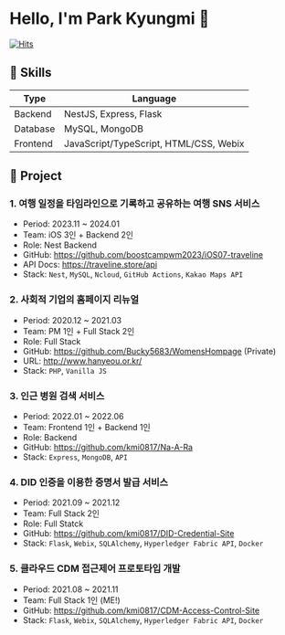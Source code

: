 # Hello, I'm Park Kyungmi 👋

[![Hits](https://hits.seeyoufarm.com/api/count/incr/badge.svg?url=https%3A%2F%2Fgithub.com%2Fkmi0817&count_bg=%239BC1F0&title_bg=%23555555&icon=pinboard.svg&icon_color=%23FFFFFF&title=hits&edge_flat=true)](https://hits.seeyoufarm.com)

## 💛 Skills

| Type     | Language                               |
| -------- | -------------------------------------- |
| Backend  | NestJS, Express, Flask                 |
| Database | MySQL, MongoDB                         |
| Frontend | JavaScript/TypeScript, HTML/CSS, Webix |

## 💚 Project

### 1. 여행 일정을 타임라인으로 기록하고 공유하는 여행 SNS 서비스

- Period: 2023.11 ~ 2024.01
- Team: iOS 3인 + Backend 2인
- Role: Nest Backend
- GitHub: https://github.com/boostcampwm2023/iOS07-traveline
- API Docs: https://traveline.store/api
- Stack: `Nest`, `MySQL`, `Ncloud`, `GitHub Actions`, `Kakao Maps API`

### 2. 사회적 기업의 홈페이지 리뉴얼

- Period: 2020.12 ~ 2021.03
- Team: PM 1인 + Full Stack 2인
- Role: Full Stack
- GitHub: https://github.com/Bucky5683/WomensHompage (Private)
- URL: http://www.hanyeou.or.kr/
- Stack: `PHP`, `Vanilla JS`

### 3. 인근 병원 검색 서비스

- Period: 2022.01 ~ 2022.06
- Team: Frontend 1인 + Backend 1인
- Role: Backend
- GitHub: https://github.com/kmi0817/Na-A-Ra
- Stack: `Express`, `MongoDB`, `API`

### 4. DID 인증을 이용한 증명서 발급 서비스

- Period: 2021.09 ~ 2021.12
- Team: Full Stack 2인
- Role: Full Statck
- GitHub: https://github.com/kmi0817/DID-Credential-Site
- Stack: `Flask`, `Webix`, `SQLAlchemy`, `Hyperledger Fabric API`, `Docker`

### 5. 클라우드 CDM 접근제어 프로토타입 개발

- Period: 2021.08 ~ 2021.11
- Team: Full Stack 1인 (ME!)
- GitHub: https://github.com/kmi0817/CDM-Access-Control-Site
- Stack: `Flask`, `Webix`, `SQLAlchemy`, `Hyperledger Fabric API`, `Docker`
